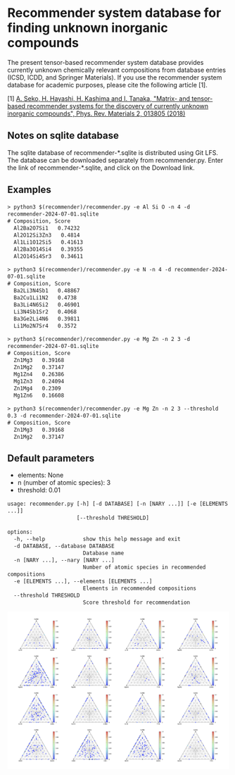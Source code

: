 # Recommender system database for finding unknown inorganic compounds

The present tensor-based recommender system database provides currently unknown chemically relevant compositions from database entries (ICSD, ICDD, and Springer Materials). 
If you use the recommender system database for academic purposes, please cite the following article [1].

[1] [A. Seko, H. Hayashi, H. Kashima and I. Tanaka, "Matrix- and tensor-based recommender systems for the discovery of currently unknown inorganic compounds", Phys. Rev. Materials 2, 013805 (2018)](https://journals.aps.org/prmaterials/abstract/10.1103/PhysRevMaterials.2.013805) 

## Notes on sqlite database
The sqlite database of recommender-\*.sqlite is distributed using Git LFS. 
The database can be downloaded separately from recommender.py. 
Enter the link of recommender-\*.sqlite, and click on the Download link.

## Examples
```
> python3 $(recommender)/recommender.py -e Al Si O -n 4 -d recommender-2024-07-01.sqlite
# Composition, Score
  Al2Ba2O7Si1   0.74232
  Al2O12Si3Zn3   0.4814
  Al1Li1O12Si5   0.41613
  Al2Ba3O14Si4   0.39355
  Al2O14Si4Sr3   0.34611
```
```
> python3 $(recommender)/recommender.py -e N -n 4 -d recommender-2024-07-01.sqlite
# Composition, Score
  Ba2Li3N4Sb1   0.48867
  Ba2Cu1Li1N2   0.4738
  Ba3Li4N6Si2   0.46901
  Li3N4Sb1Sr2   0.4068
  Ba3Ge2Li4N6   0.39811
  Li1Mo2N7Sr4   0.3572
```
```
> python3 $(recommender)/recommender.py -e Mg Zn -n 2 3 -d recommender-2024-07-01.sqlite
# Composition, Score
  Zn1Mg3   0.39168
  Zn1Mg2   0.37147
  Mg1Zn4   0.26386
  Mg1Zn3   0.24094
  Zn1Mg4   0.2309
  Mg1Zn6   0.16608
```
```
> python3 $(recommender)/recommender.py -e Mg Zn -n 2 3 --threshold 0.3 -d recommender-2024-07-01.sqlite
# Composition, Score
  Zn1Mg3   0.39168
  Zn1Mg2   0.37147
```

## Default parameters
- elements: None
- n (number of atomic species): 3
- threshold: 0.01

```
usage: recommender.py [-h] [-d DATABASE] [-n [NARY ...]] [-e [ELEMENTS ...]]
                      [--threshold THRESHOLD]

options:
  -h, --help            show this help message and exit
  -d DATABASE, --database DATABASE
                        Database name
  -n [NARY ...], --nary [NARY ...]
                        Number of atomic species in recommended compositions
  -e [ELEMENTS ...], --elements [ELEMENTS ...]
                        Elements in recommended compositions
  --threshold THRESHOLD
                        Score threshold for recommendation
```

![image](ps3nitrides-map1.png)
